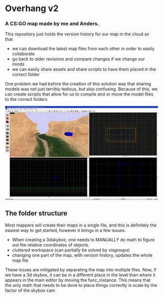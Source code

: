 # Overhang v2
### A CS:GO map made by me and Anders.

This repository just holds the version history for our map in the cloud so that
 * we can download the latest map files from each other in order to easily collaborate
 * go back to older revisions and compare changes if we change our minds
 * we can easily share assets and share scripts to have them placed in the correct folder

One problem we had before the creation of this solution was that sharing models was not
just terribly tedious, but also confusing. Because of this, we can create scripts that allow
for us to compile and or move the model files to the correct folders

![Custom model in the editor](/screenshots/editor_custom_model.png)

## The folder structure

Most mappers will create their maps in a single file, and this is definitely the easiest
way to get started, however it brings in a few issues. 
 * When creating a 3dskybox, one needs to MANUALLY do math to figure out the relative coordinates of objects.
 * cluttered workspace (can partially be solved by visgroups)
 * changing one part of the map, with version history, updates the whole map file
 
These issues are mitigated by separating the map into multiple files. Now, if we have a 3d skybox, it can
be in a different place in the level than where it appears in the main editor by moving the func_instance. 
This means that the only math that needs to be done to place things correctly is scale by the factor of the
skybox cam

